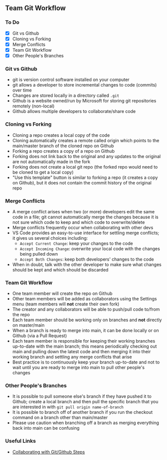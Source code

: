 ## Team Git Workflow

### To Do

- [x] Git vs Github
- [x] Cloning vs Forking
- [x] Merge Conflicts
- [x] Team Git Workflow
- [x] Other People's Branches

### Git vs Github

- git is version control software installed on your computer
- git allows a developer to store incremental changes to code (commits) over time
- Changes are stored locally in a directory called `.git`
- Github is a website owned/run by Microsoft for storing git repositories remotely (non-local)
- Github allows multiple developers to collaborate/share code

### Cloning vs Forking

- Cloning a repo creates a local copy of the code
- Cloning automatically creates a remote called origin which points to the main/master branch of the cloned repo on Github
- Forking a repo creates a copy of a repo on Github
- Forking does not link back to the original and any updates to the original are not automatically made in the fork
- Forking does not create a local git repo (the forked repo would need to be cloned to get a local copy)
- "Use this template" button is similar to forking a repo (it creates a copy on Github), but it does not contain the commit history of the original repo

### Merge Conflicts

- A merge conflict arises when two (or more) developers edit the same code in a file; git cannot automatically merge the changes because it is not sure which code to keep and which code to overwrite/delete
- Merge conflicts frequently occur when collaborating with other devs
- VS Code provides an easy-to-use interface for settling merge conflicts; it gives us several choices including:
  - `Accept Current Change`: keep your changes to the code
  - `Accept Incoming Change`: overwrite your local code with the changes being pulled down
  - `Accept Both Changes`: keep both developers' changes to the code
- When in doubt, talk with the other developer to make sure what changes should be kept and which should be discarded

### Team Git Workflow

- One team member will create the repo on Github
- Other team members will be added as collaborators using the Settings menu (team members will **not** create their own fork)
- The creator and any collaborators will be able to push/pull code to/from the repo
- Each team member should be working only on branches and **not** directly on master/main
- When a branch is ready to merge into main, it can be done locally or on Github (via a Pull Request)
- Each team member is responsible for keeping their working branches up-to-date with the main branch; this means periodically checking out main and pulling down the latest code and then merging it into their working branch and settling any merge conflicts that arise
- Best practice is to continuously keep your branch up-to-date and not to wait until you are ready to merge into main to pull other people's changes

### Other People's Branches

- It is possible to pull someone else's branch if they have pushed it to Github; create a local branch and then pull the specific branch that you are interested in with `git pull origin name-of-branch`
- It is possible to branch off of another branch if you run the checkout command on a branch other than main/master
- Please use caution when branching off a branch as merging everything back into main can be confusing

### Useful Links

- [Collaborating with Git/Github Steps](https://gist.github.com/andydlindsay/c0dd09a93d603b64a6fec7addd3a92e5)
